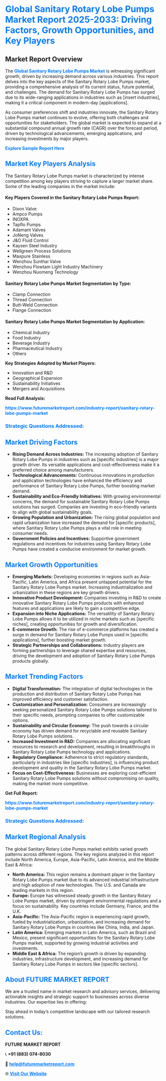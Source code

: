 <h1 style="color: #007BFF;">Global Sanitary Rotary Lobe Pumps Market Report 2025-2033: Driving Factors, Growth Opportunities, and Key Players</h1>

<section id="overview">
<h2>Market Report Overview</h2>
<p>The <a href="https://www.futuremarketreport.com/industry-report/sanitary-rotary-lobe-pumps-market" style="color: #007BFF; text-decoration: none;"><strong>Global Sanitary Rotary Lobe Pumps Market</strong></a> is witnessing significant growth, driven by increasing demand across various industries. This report delves into the key aspects of the Sanitary Rotary Lobe Pumps market, providing a comprehensive analysis of its current status, future potential, and challenges. The demand for Sanitary Rotary Lobe Pumps has surged due to its wide-ranging applications in industries such as [insert industries], making it a critical component in modern-day [applications].</p>
<p>As consumer preferences shift and industries innovate, the Sanitary Rotary Lobe Pumps market continues to evolve, offering both challenges and opportunities for stakeholders. The global market is expected to expand at a substantial compound annual growth rate (CAGR) over the forecast period, driven by technological advancements, emerging applications, and increasing investments by major players.</p>
</section>

<section id="overview">
<p><a href="https://www.futuremarketreport.com/request-sample/reportId=29213" style="color: #007BFF; text-decoration: none;"><strong>Explore Sample Report Here</strong></a></p>
</section>

<section id="key-players">
<h2 style="color: #007BFF;">Market Key Players Analysis</h2>
<p>The Sanitary Rotary Lobe Pumps market is characterized by intense competition among key players striving to capture a larger market share. Some of the leading companies in the market include:</p>
<h4>Key Players Covered in the Sanitary Rotary Lobe Pumps Report:</h4>
<ul><li>Dixon Valve</li><li>Ampco Pumps</li><li>INOXPA</li><li>Tapflo Pumps</li><li>Adamant Valves</li><li>JoNeng Valves</li><li>J&amp;O Fluid Control</li><li>Kaysen Steel Industry</li><li>Wellgreen Process Solutions</li><li>Maxpure Stainless</li><li>Wenzhou Sunthai Valve</li><li>Wenzhou Flowtam Light Industry Machinery</li><li>Wenzhou Nuomeng Technology</li></ul>
<h4>Sanitary Rotary Lobe Pumps Market Segmentation by Type:</h4>
<ul><li>Clamp Connection</li><li>Thread Connection</li><li>Butt-Weld Connection</li><li>Flange Connection</li></ul>

<h4>Sanitary Rotary Lobe Pumps Market Segmentation by Application:</h4>
<ul><li>Chemical Industry</li><li>Food Industry</li><li>Beverage Industry</li><li>Pharmaceutical Industry</li><li>Others</li></ul>
<p><strong>Key Strategies Adopted by Market Players:</strong></p>
<ul>
<li>Innovation and R&D</li>
<li>Geographical Expansion</li>
<li>Sustainability Initiatives</li>
<li>Mergers and Acquisitions</li>
</ul>
</section>

<section>
<p><strong>Read Full Analysis: </strong></p><a href="https://www.futuremarketreport.com/industry-report/sanitary-rotary-lobe-pumps-market" style="color: #007BFF; text-decoration: none;"><strong>https://www.futuremarketreport.com/industry-report/sanitary-rotary-lobe-pumps-market</strong></a>
<h3 style="color: #007BFF;">Strategic Questions Addressed:</h3>
</section>

<section id="driving-factors">
<h2 style="color: #007BFF;">Market Driving Factors</h2>
<ul>
<li><strong>Rising Demand Across Industries:</strong> The increasing adoption of Sanitary Rotary Lobe Pumps in industries such as [specific industries] is a major growth driver. Its versatile applications and cost-effectiveness make it a preferred choice among manufacturers.</li>
<li><strong>Technological Advancements:</strong> Continuous innovations in production and application technologies have enhanced the efficiency and performance of Sanitary Rotary Lobe Pumps, further boosting market demand.</li>
<li><strong>Sustainability and Eco-Friendly Initiatives:</strong> With growing environmental concerns, the demand for sustainable Sanitary Rotary Lobe Pumps solutions has surged. Companies are investing in eco-friendly variants to align with global sustainability goals.</li>
<li><strong>Growing Population and Urbanization:</strong> The rising global population and rapid urbanization have increased the demand for [specific products], where Sanitary Rotary Lobe Pumps plays a vital role in meeting consumer needs.</li>
<li><strong>Government Policies and Incentives:</strong> Supportive government regulations and incentives for industries using Sanitary Rotary Lobe Pumps have created a conducive environment for market growth.</li>
</ul>
</section>

<section id="growth-opportunities">
<h2 style="color: #007BFF;">Market Growth Opportunities</h2>
<ul>
<li><strong>Emerging Markets:</strong> Developing economies in regions such as Asia-Pacific, Latin America, and Africa present untapped potential for the Sanitary Rotary Lobe Pumps market. Increasing industrialization and urbanization in these regions are key growth drivers.</li>
<li><strong>Innovative Product Development:</strong> Companies investing in R&D to create innovative Sanitary Rotary Lobe Pumps products with enhanced features and applications are likely to gain a competitive edge.</li>
<li><strong>Expansion into Niche Applications:</strong> The versatility of Sanitary Rotary Lobe Pumps allows it to be utilized in niche markets such as [specific niches], creating opportunities for growth and diversification.</li>
<li><strong>E-commerce Growth:</strong> The rise of e-commerce platforms has created a surge in demand for Sanitary Rotary Lobe Pumps used in [specific applications], further boosting market growth.</li>
<li><strong>Strategic Partnerships and Collaborations:</strong> Industry players are forming partnerships to leverage shared expertise and resources, driving the development and adoption of Sanitary Rotary Lobe Pumps products globally.</li>
</ul>
</section>

<section id="trending-factors">
<h2 style="color: #007BFF;">Market Trending Factors</h2>
<ul>
<li><strong>Digital Transformation:</strong> The integration of digital technologies in the production and distribution of Sanitary Rotary Lobe Pumps has improved efficiency and customer satisfaction.</li>
<li><strong>Customization and Personalization:</strong> Consumers are increasingly seeking personalized Sanitary Rotary Lobe Pumps solutions tailored to their specific needs, prompting companies to offer customizable options.</li>
<li><strong>Sustainability and Circular Economy:</strong> The push towards a circular economy has driven demand for recyclable and reusable Sanitary Rotary Lobe Pumps solutions.</li>
<li><strong>Increased Investment in R&D:</strong> Companies are allocating significant resources to research and development, resulting in breakthroughs in Sanitary Rotary Lobe Pumps technology and applications.</li>
<li><strong>Regulatory Compliance:</strong> Adherence to strict regulatory standards, particularly in industries like [specific industries], is influencing product development and quality in the Sanitary Rotary Lobe Pumps market.</li>
<li><strong>Focus on Cost-Effectiveness:</strong> Businesses are exploring cost-efficient Sanitary Rotary Lobe Pumps solutions without compromising on quality, making the market more competitive.</li>
</ul>
</section>

<section>
<p><strong>Get Full Report: </strong></p><a href="https://www.futuremarketreport.com/industry-report/sanitary-rotary-lobe-pumps-market" style="color: #007BFF; text-decoration: none;"><strong>https://www.futuremarketreport.com/industry-report/sanitary-rotary-lobe-pumps-market</strong></a>
<h3 style="color: #007BFF;">Strategic Questions Addressed:</h3>
</section>


<section id="regional-analysis">
<h2 style="color: #007BFF;">Market Regional Analysis</h2>
<p>The global Sanitary Rotary Lobe Pumps market exhibits varied growth patterns across different regions. The key regions analyzed in this report include North America, Europe, Asia-Pacific, Latin America, and the Middle East & Africa:</p>
<ul>
<li><strong>North America:</strong> This region remains a dominant player in the Sanitary Rotary Lobe Pumps market due to its advanced industrial infrastructure and high adoption of new technologies. The U.S. and Canada are leading markets in this region.</li>
<li><strong>Europe:</strong> Europe has witnessed steady growth in the Sanitary Rotary Lobe Pumps market, driven by stringent environmental regulations and a focus on sustainability. Key countries include Germany, France, and the U.K.</li>
<li><strong>Asia-Pacific:</strong> The Asia-Pacific region is experiencing rapid growth, fueled by industrialization, urbanization, and increasing demand for Sanitary Rotary Lobe Pumps in countries like China, India, and Japan.</li>
<li><strong>Latin America:</strong> Emerging markets in Latin America, such as Brazil and Mexico, present significant opportunities for the Sanitary Rotary Lobe Pumps market, supported by growing industrial activities and investments.</li>
<li><strong>Middle East & Africa:</strong> The region’s growth is driven by expanding industries, infrastructure development, and increasing demand for Sanitary Rotary Lobe Pumps in sectors like [specific sectors].</li>
</ul>
</section>

<footer>
<h2 style="color: #007BFF;">About FUTURE MARKET REPORT</h2>
<p>We are a trusted name in market research and advisory services, delivering actionable insights and strategic support to businesses across diverse industries. Our expertise lies in offering:</p>

<p>Stay ahead in today’s competitive landscape with our tailored research solutions.</p>

<h2 style="color: #007BFF;">Contact Us:</h2>
<p><strong>FUTURE MARKET REPORT</strong></p>
<p>📞 <strong>+91 (883) 074-8030</strong></p>
<p>📧 <strong><a href="mailto:help@futuremarketreport.com" style="color: #007BFF;">help@futuremarketreport.com</a></strong></p>
<p>🌐 <strong><a href="https://www.futuremarketreport.com/" style="color: #007BFF;">Visit Our Website</a></strong></p>
</footer>